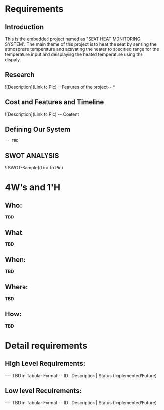 # Requirements
## Introduction
 This is the embedded project named as "SEAT HEAT MONITORING SYSTEM". The main theme of this project is to heat the seat by sensing the atmosphere temperature and activating the heater to specified range for the temperature input and deisplaying the heated temperature using the dispaly.

## Research
![Description](Link to Pic)
 --Features of the project--
 *
## Cost and Features and Timeline
![Description](Link to Pic)
-- Content 
## Defining Our System
    -- TBD
## SWOT ANALYSIS
![SWOT-Sample](Link to Pic)

# 4W&#39;s and 1&#39;H

## Who:

**TBD**

## What:

**TBD**

## When:

**TBD**

## Where:

**TBD**

## How:

**TBD**

# Detail requirements
## High Level Requirements:
--- TBD in Tabular Format 
-- ID | Description | Status (Implemented/Future)


##  Low level Requirements:
--- TBD in Tabular Format 
-- ID | Description | Status (Implemented/Future)
